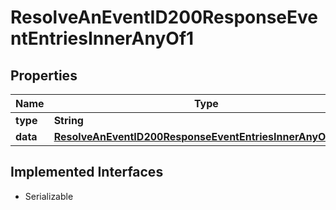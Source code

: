 

# ResolveAnEventID200ResponseEventEntriesInnerAnyOf1


## Properties

| Name | Type | Description | Notes |
|------------ | ------------- | ------------- | -------------|
|**type** | **String** |  |  |
|**data** | [**ResolveAnEventID200ResponseEventEntriesInnerAnyOf1Data**](ResolveAnEventID200ResponseEventEntriesInnerAnyOf1Data.md) |  |  |


## Implemented Interfaces

* Serializable


